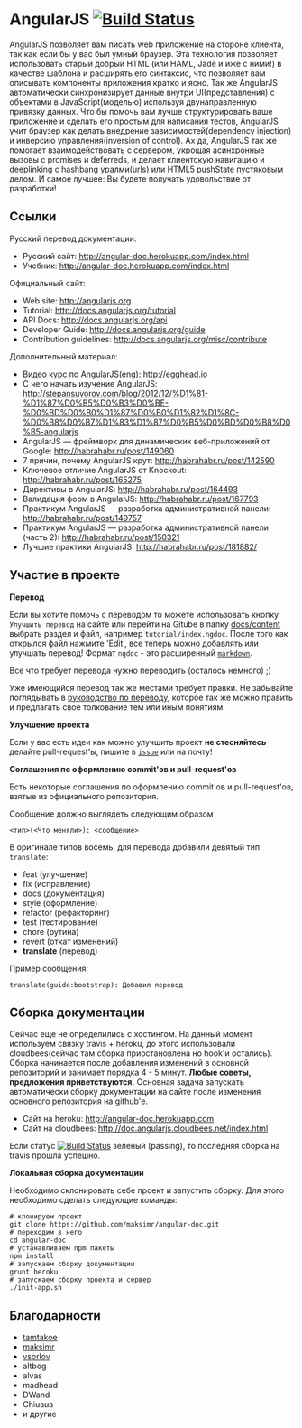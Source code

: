 AngularJS [![Build Status](https://travis-ci.org/maksimr/angular-doc.png?branch=master)](https://travis-ci.org/maksimr/angular-doc)
=========

AngularJS позволяет вам писать web приложение на стороне клиента, так как если бы у вас
был умный браузер.
Эта технология позволяет использовать старый добрый HTML (или HAML, Jade и иже с ними!) в качестве
шаблона и расширять его синтаксис, что позволяет вам описывать компоненты приложения кратко и ясно.
Так же AngularJS автоматически синхронизирует данные внутри UI(представления) с
объектами в JavaScript(моделью) используя двунаправленную привязку данных.
Что бы помочь вам лучше структурировать ваше приложение и сделать его простым для написания тестов,
AngularJS учит браузер как делать внедрение зависимостей(dependency injection) и инверсию управления(inversion of control).
Ах да, AngularJS так же помогает взаимодействовать с сервером, укрощая асинхронные вызовы с promises и deferreds,
и делает клиентскую навигацию и [deeplinking](http://ru.wikipedia.org/wiki/%D0%92%D0%BD%D0%B5%D1%88%D0%BD%D0%B5%D0%B5_%D1%81%D0%B2%D1%8F%D0%B7%D1%8B%D0%B2%D0%B0%D0%BD%D0%B8%D0%B5)
с hashbang уралми(urls) или HTML5 pushState пустяковым делом. И самое лучшее:
Вы будете получать удовольствие от разработки!

Ссылки
---------

Русский перевод документации:
* Русский сайт: http://angular-doc.herokuapp.com/index.html
* Учебник: http://angular-doc.herokuapp.com/index.html

Официальный сайт:
* Web site: http://angularjs.org
* Tutorial: http://docs.angularjs.org/tutorial
* API Docs: http://docs.angularjs.org/api
* Developer Guide: http://docs.angularjs.org/guide
* Contribution guidelines: http://docs.angularjs.org/misc/contribute

Дополнительный материал:
* Видео курс по AngularJS(eng): http://egghead.io
* С чего начать изучение AngularJS: http://stepansuvorov.com/blog/2012/12/%D1%81-%D1%87%D0%B5%D0%B3%D0%BE-%D0%BD%D0%B0%D1%87%D0%B0%D1%82%D1%8C-%D0%B8%D0%B7%D1%83%D1%87%D0%B5%D0%BD%D0%B8%D0%B5-angularjs
* AngularJS — фреймворк для динамических веб-приложений от Google: http://habrahabr.ru/post/149060
* 7 причин, почему AngularJS крут: http://habrahabr.ru/post/142590
* Ключевое отличие AngularJS от Knockout: http://habrahabr.ru/post/165275
* Директивы в AngularJS: http://habrahabr.ru/post/164493
* Валидация форм в AngularJS: http://habrahabr.ru/post/167793
* Практикум AngularJS — разработка административной панели: http://habrahabr.ru/post/149757
* Практикум AngularJS — разработка административной панели (часть 2): http://habrahabr.ru/post/150321
* Лучшие практики AngularJS: http://habrahabr.ru/post/181882/

Участие в проекте
---------

**Перевод**

Если вы хотите помочь с переводом то можете использовать кнопку `Улучшить перевод`
на сайте или перейти на Gitube в папку [docs/content](https://github.com/maksimr/angular-doc/tree/master/docs/content) выбрать раздел и файл, например
`tutorial/index.ngdoc`. После того как открылся файл нажмите 'Edit', все теперь
можно добавлять или улучшать перевод! Формат `ngdoc` - это расширенный [`markdown`](http://daringfireball.net/projects/markdown/).

Все что требует перевода нужно переводить (осталось немного) ;)

Уже имеющийся перевод так же местами требует правки.
Не забывайте поглядывать в [руководство по переводу](http://www.angular.ru/misc/translate), которое так же можно править и предлагать свое толкование тем или иным понятиям.

**Улучшение проекта**

Если у вас есть идеи как можно улучшить проект **не стесняйтесь** делайте pull-request'ы,
пишите в [`issue`](https://github.com/maksimr/angular-doc/issues) или на почту!

**Соглашения по оформлению commit'ов и pull-request'ов**

Есть некоторые соглашения по оформлению commit'ов и pull-request'ов, взятые
из официального репозитория.

Сообщение должно выглядеть следующим образом

    <тип>(<Что меняли>): <сообщение>

В оригинале типов восемь, для перевода добавили девятый тип `translate`:

* feat (улучшение)
* fix (исправление)
* docs (документация)
* style (оформление)
* refactor (рефакторинг)
* test (тестирование)
* chore (рутина)
* revert (откат изменений)
* **translate** (перевод)

Пример сообщения:

    translate(guide:bootstrap): Добавил перевод


Сборка документации
---------

Сейчас еще не определились с хостингом.
На данный момент используем связку travis + heroku,
до этого использовали cloudbees(сейчас там сборка приостановлена но hook'и остались).
Сборка начинается после добавления изменений в основной репозиторий и занимает порядка 4 - 5 минут.
**Любые советы, предложения приветствуются.**
Основная задача запускать автоматически сборку документации на сайте после изменения основного
репозитория на github'е.

* Сайт на heroku: http://angular-doc.herokuapp.com
* Сайт на cloudbees:  http://doc.angularjs.cloudbees.net/index.html

Если статус [![Build Status](https://travis-ci.org/maksimr/angular-doc.png?branch=master)](https://travis-ci.org/maksimr/angular-doc) зеленый (passing),
то последняя сборка на travis прошла успешно.

**Локальная сборка документации**

Необходимо склонировать себе проект и запустить сборку.
Для этого необходимо сделать следующие команды:

    # клонируем проект
    git clone https://github.com/maksimr/angular-doc.git
    # переходим в него
    cd angular-doc
    # устанавливаем npm пакеты
    npm install
    # запускаем сборку документации
    grunt heroku
    # запускаем сборку проекта и сервер
    ./init-app.sh

Благодарности
---------

* [tamtakoe](https://github.com/tamtakoe)
* [maksimr](https://github.com/maksimr)
* [vsorlov](https://github.com/vsorlov)
* altbog
* alvas
* madhead
* DWand
* Chiuaua
* и другие
